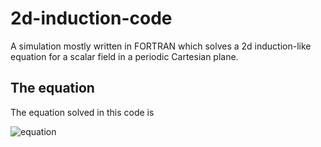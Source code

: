 # 2d-induction-code
A simulation mostly written in FORTRAN which solves a 2d induction-like equation for a scalar field in a periodic Cartesian plane.

## The equation
The equation solved in this code is
<br>

![equation](https://latex.codecogs.com/png.latex?\bg_white\frac{\partial%20T}{\partial%20t}%20=%20-\left(%20\frac{\partial}{\partial%20x}(v_xT)%20+%20\frac{\partial}{\partial%20y}(v_yT)%20\right)%20+%20\eta\left(%20\frac{\partial^2}{\partial%20x^2}%20+%20\frac{\partial^2}{\partial%20y^2}%20\right)T)

